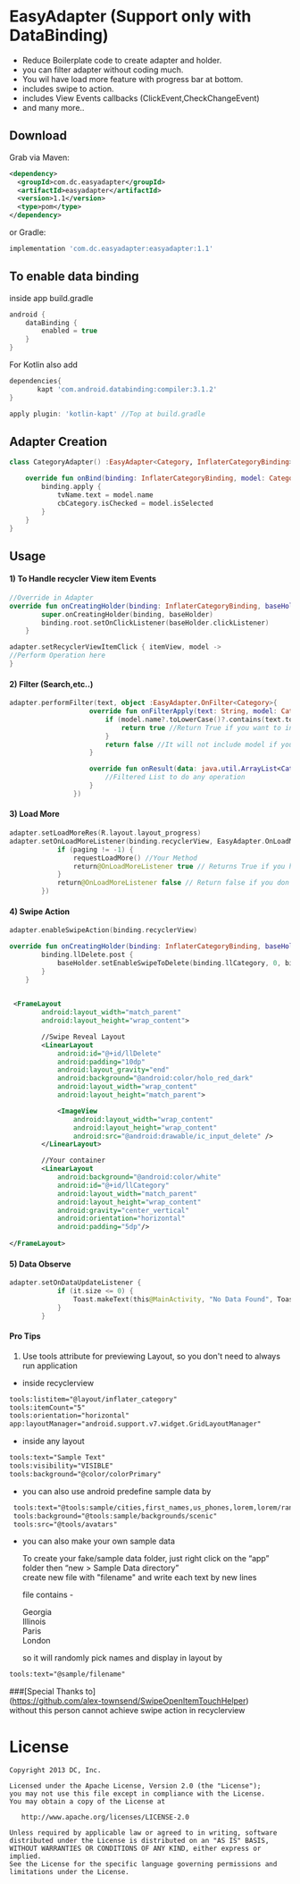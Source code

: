 # EasyAdapter (Support only with DataBinding)

- Reduce Boilerplate code to create adapter and holder.
- you can filter adapter without coding much.
- You wil have load more feature with progress bar at bottom.
- includes swipe to action.
- includes View Events callbacks (ClickEvent,CheckChangeEvent)
- and many more..

Download
--------

Grab via Maven:
```xml
<dependency>
  <groupId>com.dc.easyadapter</groupId>
  <artifactId>easyadapter</artifactId>
  <version>1.1</version>
  <type>pom</type>
</dependency>
```
or Gradle:
```groovy
implementation 'com.dc.easyadapter:easyadapter:1.1'
```

To enable data binding
-------------------------

inside app build.gradle
```groovy
android {
    dataBinding {
        enabled = true
    }
}
```

For Kotlin also add
 ```groovy
 dependencies{
        kapt 'com.android.databinding:compiler:3.1.2'
}

apply plugin: 'kotlin-kapt' //Top at build.gradle
```

## Adapter Creation

``` kotlin
class CategoryAdapter() :EasyAdapter<Category, InflaterCategoryBinding>(R.layout.inflater_category) {

    override fun onBind(binding: InflaterCategoryBinding, model: Category) {
        binding.apply {
            tvName.text = model.name
            cbCategory.isChecked = model.isSelected
        }
    }
}
```

## Usage

#### 1) To Handle recycler View item Events 

``` kotlin
//Override in Adapter
override fun onCreatingHolder(binding: InflaterCategoryBinding, baseHolder: BaseHolder) {
        super.onCreatingHolder(binding, baseHolder)
        binding.root.setOnClickListener(baseHolder.clickListener)
    }
```

``` kotlin
adapter.setRecyclerViewItemClick { itemView, model -> 
//Perform Operation here 
}
```

#### 2) Filter (Search,etc..)
``` kotlin
adapter.performFilter(text, object :EasyAdapter.OnFilter<Category>{
                    override fun onFilterApply(text: String, model: Category): Boolean {
                        if (model.name?.toLowerCase()?.contains(text.toLowerCase())!!) {
                            return true //Return True if you want to include this model in this text search
                        }
                        return false //It will not include model if you return false
                    }

                    override fun onResult(data: java.util.ArrayList<Category>?) {
                        //Filtered List to do any operation
                    }
                })

```

#### 3) Load More
``` kotlin
adapter.setLoadMoreRes(R.layout.layout_progress)
adapter.setOnLoadMoreListener(binding.recyclerView, EasyAdapter.OnLoadMoreListener {
            if (paging != -1) {
                requestLoadMore() //Your Method
                return@OnLoadMoreListener true // Returns True if you have more data
            }
            return@OnLoadMoreListener false // Return false if you don't have more data
        })

```

#### 4) Swipe Action

```kotlin
adapter.enableSwipeAction(binding.recyclerView)
```

```kotlin
override fun onCreatingHolder(binding: InflaterCategoryBinding, baseHolder: BaseHolder) {
        binding.llDelete.post {
            baseHolder.setEnableSwipeToDelete(binding.llCategory, 0, binding.llDelete.measuredWidth)
        }
    }
    
```
```xml
 <FrameLayout
        android:layout_width="match_parent"
        android:layout_height="wrap_content">

        //Swipe Reveal Layout
        <LinearLayout
            android:id="@+id/llDelete"
            android:padding="10dp"
            android:layout_gravity="end"
            android:background="@android:color/holo_red_dark"
            android:layout_width="wrap_content"
            android:layout_height="match_parent">

            <ImageView
                android:layout_width="wrap_content"
                android:layout_height="wrap_content"
                android:src="@android:drawable/ic_input_delete" />
        </LinearLayout>

        //Your container
        <LinearLayout
            android:background="@android:color/white"
            android:id="@+id/llCategory"
            android:layout_width="match_parent"
            android:layout_height="wrap_content"
            android:gravity="center_vertical"
            android:orientation="horizontal"
            android:padding="5dp"/>
            
</FrameLayout>
```

#### 5) Data Observe

```kotlin
adapter.setOnDataUpdateListener {
            if (it.size <= 0) {
                Toast.makeText(this@MainActivity, "No Data Found", Toast.LENGTH_SHORT).show()
            }
        }
```

#### Pro Tips

1. Use tools attribute for previewing Layout, so you don't need to always run application

 - inside recyclerview
  
  ```xml
 tools:listitem="@layout/inflater_category"
 tools:itemCount="5"
 tools:orientation="horizontal"
 app:layoutManager="android.support.v7.widget.GridLayoutManager"

```
 
 - inside any layout
 
 ```xml
 tools:text="Sample Text"
 tools:visibility="VISIBLE"
 tools:background="@color/colorPrimary"
```
 
 - you can also use android predefine sample data by
 
```xml
 tools:text="@tools:sample/cities,first_names,us_phones,lorem,lorem/random"
 tools:background="@tools:sample/backgrounds/scenic"
 tools:src="@tools/avatars"
```
 
 - you can also make your own sample data
 
    To create your fake/sample data folder,
    just right click on the “app” folder then “new > Sample Data directory” <br />
    create new file with "filename" and write each text by new lines
 
    file contains -
    
    Georgia <br />
    Illinois <br />
    Paris <br />
    London <br />
    
    so it will randomly pick names and display in layout by

```xml
tools:text="@sample/filename" 
```

###[Special Thanks to] <br />
(https://github.com/alex-townsend/SwipeOpenItemTouchHelper)
<br />
without this person cannot achieve swipe action in recyclerview

License
=======

    Copyright 2013 DC, Inc.

    Licensed under the Apache License, Version 2.0 (the "License");
    you may not use this file except in compliance with the License.
    You may obtain a copy of the License at

       http://www.apache.org/licenses/LICENSE-2.0

    Unless required by applicable law or agreed to in writing, software
    distributed under the License is distributed on an "AS IS" BASIS,
    WITHOUT WARRANTIES OR CONDITIONS OF ANY KIND, either express or implied.
    See the License for the specific language governing permissions and
    limitations under the License.
